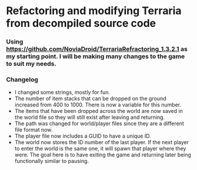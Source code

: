 Refactoring and modifying Terraria from decompiled source code
========

### Using https://github.com/NoviaDroid/TerrariaRefractoring_1.3.2.1 as my starting point. I will be making many changes to the game to suit my needs.

### Changelog
* I changed some strings, mostly for fun.
* The number of item stacks that can be dropped on the ground increased from 400 to 1000. There is now a variable for this number.
* The items that have been dropped across the world are now saved in the world file so they will still exist after leaving and returning.
* The path was changed for world/player files since they are a different file format now.
* The player file now includes a GUID to have a unique ID.
* The world now stores the ID number of the last player. If the next player to enter the world is the same one, it will spawn that player where they were. The goal here is to have exiting the game and returning later being functionally similar to pausing.
